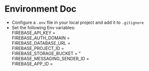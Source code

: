 # Environment Doc
- Configure a `.env` file in your local project and add it to `.gitignore`
- Set the following Env variables: <br />
    FIREBASE_API_KEY = <br />
    FIREBASE_AUTH_DOMAIN = <br />
    FIREBASE_DATABASE_URL = <br />
    FIREBASE_PROJECT_ID = <br />
    FIREBASE_STORAGE_BUCKET = " <br />
    FIREBASE_MESSAGING_SENDER_ID = <br />
    FIREBASE_APP_ID = 
